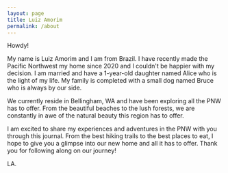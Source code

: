 ```yaml
---
layout: page
title: Luiz Amorim
permalink: /about
---
```


Howdy!

My name is Luiz Amorim and I am from Brazil. I have recently made the Pacific Northwest my home since 2020 and I couldn't be happier with my decision. I am married and have a 1-year-old daughter named Alice who is the light of my life. My family is completed with a small dog named Bruce who is always by our side.

We currently reside in Bellingham, WA and have been exploring all the PNW has to offer. From the beautiful beaches to the lush forests, we are constantly in awe of the natural beauty this region has to offer.

I am excited to share my experiences and adventures in the PNW with you through this journal. From the best hiking trails to the best places to eat, I hope to give you a glimpse into our new home and all it has to offer. Thank you for following along on our journey!

LA.
